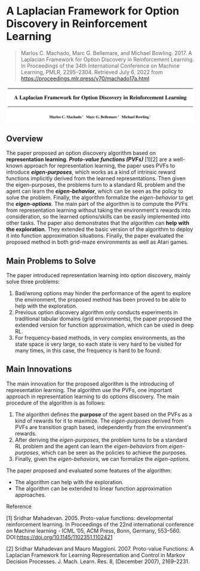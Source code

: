 # A Laplacian Framework for Option Discovery in Reinforcement Learning

> Marlos C. Machado, Marc G. Bellemare, and Michael Bowling. 2017. A Laplacian Framework for Option Discovery in Reinforcement Learning. In Proceedings of the 34th International Conference on Machine Learning, PMLR, 2295–2304. Retrieved July 6, 2022 from https://proceedings.mlr.press/v70/machado17a.html

![A Laplacian Framework for Option Discovery in Reinforcement Learning](./Images/5-1.png)

## Overview

The paper proposed an option discovery algorithm based on **representation learning**. ***Proto-value functions (PVFs)*** [1][2] are a well-known approach for representation learning, the paper uses PVFs to introduce ***eigen-purposes***, which works as a kind of intrinsic reward functions implicitly derived from the learned representations. Then given the eigen-purposes, the problems turn to a standard RL problem and the agent can learn the ***eigen-behavior***, which can be seen as the policy to solve the problem. Finally, the algorithm formalize the *eigen-behavior* to get the ***eigen-options***. The main part of the algorithm is to compute the PVFs from representation learning without taking the environment's rewards into consideration, so the learned options/skills can be easily implemented into other tasks. The paper also demonstrates that the algorithm can **help with the exploration**. They extended the basic version of the algorithm to deploy it into function approximation situations. Finally, the paper evaluated the proposed method in both grid-maze environments as well as Atari games.

## Main Problems to Solve

The paper introduced representation learning into option discovery, mainly solve three problems:

1. Bad/wrong options may hinder the performance of the agent to explore the environment, the proposed method has been proved to be able to help with the exploration.
2. Previous option discovery algorithm only conducts experiments in traditional tabular domains (grid environments), the paper proposed the extended version for function approximation, which can be used in deep RL.
3. For frequency-based methods, in very complex environments, as the state space is very large, so each state is very hard to be visited for many times, in this case, the frequency is hard to be found.

## Main Innovations

The main innovation for the proposed algorithm is the introducing of representation learning. The algorithm use the PVFs, one important approach in representation learning to do options discovery. The main procedure of the algorithm is as follows:

1. The algorithm defines the **purpose** of the agent based on the PVFs as a kind of rewards for it to maximize. The *eigen-purposes* derived from PVFs are transition graph based, independently from the environment's rewards.
2. After deriving the *eigen-purposes*, the problem turns to be a standard RL problem and the agent can learn the *eigen-behaviors* from *eigen-purposes*, which can be seen as the policies to achieve the purposes.
3. Finally, given the *eigen-behaviors*, we can formalize the *eigen-options*.

The paper proposed and evaluated some features of the algorithm:
* The algorithm can help with the exploration.
* The algorithm can be extended to linear function approximation approaches.

Reference

[1] Sridhar Mahadevan. 2005. Proto-value functions: developmental reinforcement learning. In Proceedings of the 22nd international conference on Machine learning  - ICML ’05, ACM Press, Bonn, Germany, 553–560. DOI:https://doi.org/10.1145/1102351.1102421

[2] Sridhar Mahadevan and Mauro Maggioni. 2007. Proto-value Functions: A Laplacian Framework for Learning Representation and Control in Markov Decision Processes. J. Mach. Learn. Res. 8, (December 2007), 2169–2231.


